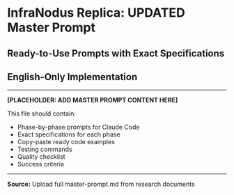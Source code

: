 # InfraNodus Replica: UPDATED Master Prompt
## Ready-to-Use Prompts with Exact Specifications
## English-Only Implementation

---

**[PLACEHOLDER: ADD MASTER PROMPT CONTENT HERE]**

This file should contain:
- Phase-by-phase prompts for Claude Code
- Exact specifications for each phase
- Copy-paste ready code examples
- Testing commands
- Quality checklist
- Success criteria

---

**Source:** Upload full master-prompt.md from research documents